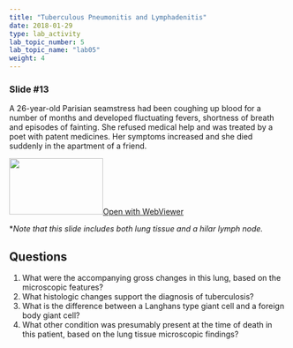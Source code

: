 ```yaml
---
title: "Tuberculous Pneumonitis and Lymphadenitis"
date: 2018-01-29
type: lab_activity
lab_topic_number: 5
lab_topic_name: "lab05"
weight: 4
---
```

<div class="entrybody">
<h3>Slide #13</h3>

<p>A 26-year-old Parisian seamstress had been coughing up blood for a number of months and developed fluctuating fevers, shortness of breath and episodes of fainting. She refused medical help and was treated by a poet with patent medicines. Her symptoms increased and she died suddenly in the apartment of a friend.</p>

<div class="thumbnail"><a href="http://virtualslides.cumc.columbia.edu/Lung%20Path%2004.svs/view.apml?" target="_blank"><img alt="" src="/assets/images/slide_lungpath04.jpg" width="170" height="102" class="mt-image-left"></a><a href="http://virtualslides.cumc.columbia.edu/Lung%20Path%2004.svs/view.apml?" target="_blank">Open with WebViewer</a></div>

<p>*<i>Note that this slide includes both lung tissue and a hilar lymph node.</i><br clear="all"></p>

<h2>Questions</h2>


<ol>
<li>What were the accompanying gross changes in this lung, based on the microscopic features?</li>
<li>What histologic changes support the diagnosis of tuberculosis?</li>
<li>What is the difference between a Langhans type giant cell and a foreign body giant cell?</li>
<li>What other condition was presumably present at the time of death in this patient, based on the lung tissue microscopic findings?</li>
</ol>


						
</div>
